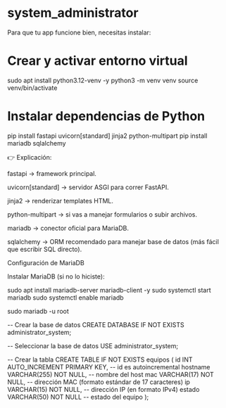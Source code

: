 # system_administrator
Para que tu app funcione bien, necesitas instalar:
# Crear y activar entorno virtual
sudo apt install python3.12-venv -y
python3 -m venv venv
source venv/bin/activate

# Instalar dependencias de Python
pip install fastapi uvicorn[standard] jinja2 python-multipart
pip install mariadb sqlalchemy

👉 Explicación:

fastapi → framework principal.

uvicorn[standard] → servidor ASGI para correr FastAPI.

jinja2 → renderizar templates HTML.

python-multipart → si vas a manejar formularios o subir archivos.

mariadb → conector oficial para MariaDB.

sqlalchemy → ORM recomendado para manejar base de datos (más fácil que escribir SQL directo).


Configuración de MariaDB

Instalar MariaDB (si no lo hiciste):


sudo apt install mariadb-server mariadb-client -y
sudo systemctl start mariadb
sudo systemctl enable mariadb


sudo mariadb -u root


-- Crear la base de datos
CREATE DATABASE IF NOT EXISTS administrator_system;

-- Seleccionar la base de datos
USE administrator_system;

-- Crear la tabla
CREATE TABLE IF NOT EXISTS equipos (
    id INT AUTO_INCREMENT PRIMARY KEY,  -- id es autoincremental
    hostname VARCHAR(255) NOT NULL,     -- nombre del host
    mac VARCHAR(17) NOT NULL,           -- dirección MAC (formato estándar de 17 caracteres)
    ip VARCHAR(15) NOT NULL,            -- dirección IP (en formato IPv4)
    estado VARCHAR(50) NOT NULL         -- estado del equipo
);